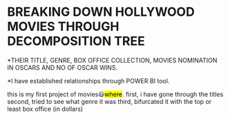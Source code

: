 # BREAKING DOWN HOLLYWOOD MOVIES THROUGH DECOMPOSITION TREE


*THEIR TITLE, GENRE, BOX OFFICE COLLECTION, MOVIES NOMINATION IN OSCARS AND NO OF OSCAR WINS.

*I have established relationships through POWER BI tool.


this is my first project of movies😃<mark>where</mark>.
first, i have gone through the titles
second, tried to see what genre it was
third, bifurcated it with the top or least box office (in dollars)

